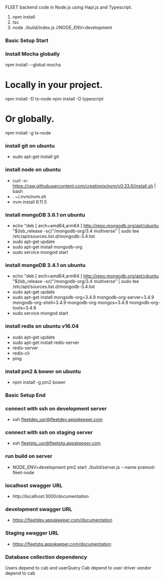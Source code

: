 FLEET backend code in Node.js using Hapi.js and Typescript.

1. npm install
2. tsc
3. node ./build/index.js //NODE_ENV=development

### Basic Setup Start ###

### Install Mocha globally ###
npm install --global mocha

# Locally in your project. 
npm install -D ts-node
npm install -D typescript
 
# Or globally. 
npm install -g ts-node

### install git on ubuntu ###
* sudo apt-get install git

### install node on ubuntu ###
* curl -o- https://raw.githubusercontent.com/creationix/nvm/v0.33.6/install.sh | bash
* . ~/.nvm/nvm.sh
* nvm install 6.11.5


### install mongoDB 3.6.1 on ubuntu ###
* echo "deb [ arch=amd64,arm64 ] http://repo.mongodb.org/apt/ubuntu "$(lsb_release -sc)"/mongodb-org/3.4 multiverse" | sudo tee /etc/apt/sources.list.d/mongodb-3.4.list
* sudo apt-get update
* sudo apt-get install mongodb-org
* sudo service mongod start

### install mongoDB 3.4.1 on ubuntu ###
* echo "deb [ arch=amd64,arm64 ] http://repo.mongodb.org/apt/ubuntu "$(lsb_release -sc)"/mongodb-org/3.4 multiverse" | sudo tee /etc/apt/sources.list.d/mongodb-3.4.list
* sudo apt-get update
* sudo apt-get install mongodb-org=3.4.9 mongodb-org-server=3.4.9 mongodb-org-shell=3.4.9 mongodb-org-mongos=3.4.9 mongodb-org-tools=3.4.9
* sudo service mongod start

### install redis on ubuntu v16.04 ###
* sudo apt-get update
* sudo apt-get install redis-server
* redis-server
* redis-cli
* ping

### install pm2 & bower on ubuntu ###
* npm install -g pm2 bower

### Basic Setup End ###

### connect with ssh on development server ###
* ssh fleetdev_usr@fleetdev.appskeeper.com

### connect with ssh on staging server ###
* ssh fleetstg_usr@fleetstg.appskeeper.com

### run build on server ###
* NODE_ENV=development pm2 start ./build/server.js --name pramod-fleet-node

### localhost swagger URL ###
* http://localhost:3000/documentation

### development swagger URL ###
* https://fleetdev.appskeeper.com/documentation

### Staging swagger URL ###
* https://fleetstg.appskeeper.com/documentation

### Database collection dependency 
Users depend to cab and userQuery
Cab depend to user driver
vendor depend to cab